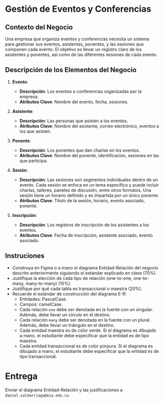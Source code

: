# Gestión de Eventos y Conferencias

## Contexto del Negocio

Una empresa que organiza eventos y conferencias necesita un sistema para gestionar sus eventos, asistentes, ponentes, y las sesiones que componen cada evento. El objetivo es llevar un registro claro de los asistentes y ponentes, así como de las diferentes sesiones de cada evento.

## Descripción de los Elementos del Negocio

1. **Evento**:
   - **Descripción**: Los eventos o conferencias organizadas por la empresa.
   - **Atributos Clave**: Nombre del evento, fecha, sesiones.

2. **Asistente**:
   - **Descripción**: Las personas que asisten a los eventos.
   - **Atributos Clave**: Nombre del asistente, correo electrónico, eventos a los que asisten.

3. **Ponente**:
   - **Descripción**: Los ponentes que dan charlas en los eventos.
   - **Atributos Clave**: Nombre del ponente, identificación, sesiones en las que participa.

4. **Sesión**:
   - **Descripción**: Las sesiones son segmentos individuales dentro de un evento. Cada sesión se enfoca en un tema específico y puede incluir charlas, talleres, paneles de discusión, entre otros formatos. Una sesión tiene un horario definido y es impartida por un único ponente.
   - **Atributos Clave**: Título de la sesión, horario, evento asociado, ponente.

5. **Inscripción**:
   - **Descripción**: Los registros de inscripción de los asistentes a los eventos.
   - **Atributos Clave**: Fecha de inscripción, asistente asociado, evento asociado.

## Instruciones
- Construya en Figma o a mano el diagrama Entidad-Relación del negocio descrito anteriormente siguiendo el estándar explicado en clase (70%).
- Justifique la elección de cada tipo de relación (one-to-one, one-to-many, many-to-many) (10%).
- Justifique por qué cada tabla es transaccional o maestra (20%).
- Recuerde el estándar de construcción del diagrama E-R:
    - Entidades: PascalCase.
    - Campos: camelCase.
    - Cada relación `one` debe ser denotada en la fuente con un singular. Además, debe llevar un círculo en el destino.
    - Cada relación `many`  debe ser denotada en la fuente con un plural. Además, debe llevar un triángulo en el destino.
    - Cada entidad maestra es de color verde. Si el diagrama es dibujado a mano, el estudiante debe especificar que la entidad es de tipo maestra.
    - Cada entidad transaccional es de color púrpura. Si el diagrama es dibujado a mano, el estudiante debe especificar que la entidad es de tipo transaccional.

# Entrega
Enviar el diagrama Entidad-Relación y las justificaciones a `daniel.saldarriaga@eia.edu.co`.
